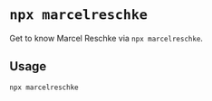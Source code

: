 # `npx marcelreschke`

Get to know Marcel Reschke via `npx marcelreschke`.

## Usage

```sh
npx marcelreschke
```